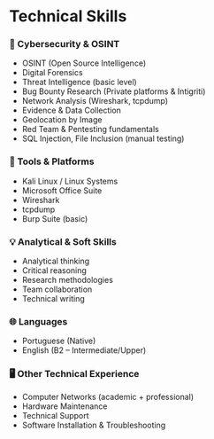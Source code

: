 # Technical Skills

### 🔐 Cybersecurity & OSINT
- OSINT (Open Source Intelligence)
- Digital Forensics
- Threat Intelligence (basic level)
- Bug Bounty Research (Private platforms & Intigriti)
- Network Analysis (Wireshark, tcpdump)
- Evidence & Data Collection
- Geolocation by Image
- Red Team & Pentesting fundamentals
- SQL Injection, File Inclusion (manual testing)

### 🧰 Tools & Platforms
- Kali Linux / Linux Systems
- Microsoft Office Suite
- Wireshark
- tcpdump
- Burp Suite (basic)

### 💡 Analytical & Soft Skills
- Analytical thinking
- Critical reasoning
- Research methodologies
- Team collaboration
- Technical writing

### 🌐 Languages
- Portuguese (Native)
- English (B2 – Intermediate/Upper)

### 🖥️ Other Technical Experience
- Computer Networks (academic + professional)
- Hardware Maintenance
- Technical Support
- Software Installation & Troubleshooting
